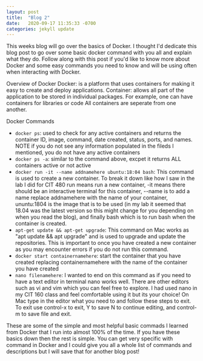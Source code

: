 ```yaml
---
layout: post
title:  "Blog 2"
date:   2020-09-17 11:35:33 -0700
categories: jekyll update
---
```


This weeks blog will go over the basics of Docker. I thought I'd dedicate this blog post to go over some basic docker command with you all and explain what they do. Follow along with this post if you'd like to know more about Docker and some easy commands you need to know and will be using often when interacting with Docker. 

Overview of Docker
Docker: is a platform that uses containers for making it easy to create and deploy applications.
Container: allows all part of the application to be stored in individual packages. For example, one can have containers for libraries or code All containers are seperate from one another. 

Docker Commands
- `docker ps`: used to check for any active containers and returns the container ID, image, command, date created, status, ports, and names. NOTE if you do not see any information populated in the fileds I mentioned, you do not have any active containers
- `docker ps -a`: similar to the command above, excpet it returns ALL containers active or not active
- `docker run -it --name addnamehere ubuntu:18:04 bash`: This command is used to create a new container. To break it down like how I saw in the lab I did for CIT 480 run means run a new container, -it means there should be an interactive terminal for this container, --name is to add a name replace addnamehere with the name of your container, ununtu:1804 is the image that is to be used (in my lab it seemed that 18.04 was the latest version so this might change for you depending on when you read the blog), and finally bash which is to run bash when the container is created.
- `apt-get update && apt-get upgrade`: This command on Mac works as "apt update && apt upgrade" and is used to upgrade and update the repositories. This is important to once you have created a new container as you may encounter errors if you do not run this command.
- `docker start containernamehere`: start the container that you have created replacing containernamehere with the name of the container you have created
- `nano filenamehere`: I wanted to end on this command as if you need to have a text editor in terminal nano works well. There are other editors such as vi and vim which you can feel free to explore. I had used nano in my CIT 160 class and feel comfortable using it but its your choice! On Mac type in the editor what you need to and follow these steps to exit. To exit use control-x to exit, Y to save N to continue editing, and control-m to save file and exit. 

These are some of the simple and most helpful basic commads I learned from Docker that I run into almost 100% of the time. If you have these basics down then the rest is simple. You can get very specific with command in Docker and I could give you all a whole list of commands and descriptions but I will save that for another blog post!